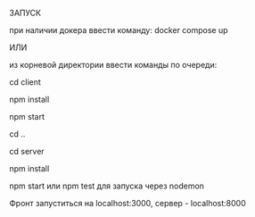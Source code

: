 ЗАПУСК

при наличии докера ввести команду:
docker compose up

ИЛИ

из корневой директории ввести команды по очереди:

cd client

npm install

npm start

cd ..

cd server

npm install

npm start или npm test для запуска через nodemon

Фронт запуститься на localhost:3000, сервер - localhost:8000
